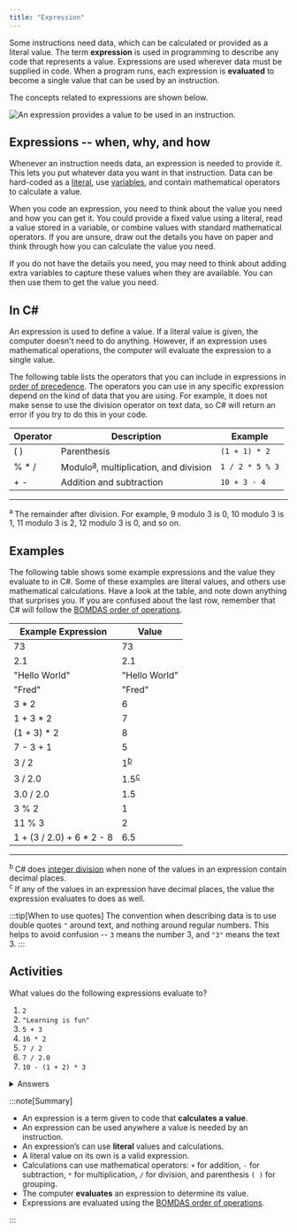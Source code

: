 ```yaml
---
title: "Expression"
---
```


Some instructions need data, which can be calculated or provided as a literal value. The term **expression** is used in programming to describe any code that represents a value. Expressions are used wherever data must be supplied in code. When a program runs, each expression is **evaluated** to become a single value that can be used by an instruction.

The concepts related to expressions are shown below.

![An expression provides a value to be used in an instruction.](./images/expression-concept.png "An expression provides a value to be used in an instruction.")

## Expressions -- when, why, and how

Whenever an instruction needs data, an expression is needed to provide it. This lets you put whatever data you want in that instruction. Data can be hard-coded as a [literal](../05-literal), use [variables](../07-variable), and contain mathematical operators to calculate a value.

When you code an expression, you need to think about the value you need and how you can get it. You could provide a fixed value using a literal, read a value stored in a variable, or combine values with standard mathematical operators. If you are unsure, draw out the details you have on paper and think through how you can calculate the value you need.

If you do not have the details you need, you may need to think about adding extra variables to capture these values when they are available. You can then use them to get the value you need.

## In C#

An expression is used to define a value.
If a literal value is given, the computer doesn't need to do anything.
However, if an expression uses mathematical operations, the computer will evaluate the expression to a single value.

The following table lists the operators that you can include in expressions in [order of precedence](https://en.wikipedia.org/wiki/Order_of_operations). The operators you can use in any specific expression depend on the kind of data that you are using.
For example, it does not make sense to use the division operator on text data, so C# will return an error if you try to do this in your code.

| **Operator** | **Description**                          | **Example**    |
---------------|------------------------------------------|----------------|
|      ( )     | Parenthesis                              |  `(1 + 1) * 2` |
|     % * /    | Modulo<sup>[a](#FootnoteOperators)</sup>, multiplication, and division |  `1 / 2 * 5 % 3` |
|      + -     | Addition and subtraction                 |  `10 + 3 - 4` |

<hr class="footnote">
<div id="FootnoteOperators" class="footnote">
<sup>a </sup>The remainder after division. For example, 9 modulo 3 is 0, 10 modulo 3 is 1, 11 modulo 3 is 2, 12 modulo 3 is 0, and so on.
</div>

## Examples

The following table shows some example expressions and the value they evaluate to in C#.
Some of these examples are literal values, and others use mathematical calculations.
Have a look at the table, and note down anything that surprises you.
If you are confused about the last row, remember that C# will follow the [BOMDAS order of operations](https://en.wiktionary.org/wiki/BOMDAS#:~:text=English-,Phrase,division%2C%20then%20addition%20and%20subtraction).

| **Example Expression**    | **Value**                               |
|---------------------------|-----------------------------------------|
| 73                        | 73                                      |
| 2.1                       | 2.1                                     |
| "Hello World"             | "Hello World"                           |
| "Fred"                    | "Fred"                                  |
| 3 * 2                     | 6                                       |
| 1 + 3 * 2                 | 7                                       |
| (1 + 3) * 2               | 8                                       |
| 7 - 3 + 1                 | 5                                       |
| 3 / 2                     | 1<sup>[b](#FootnoteExpressions)</sup>   |
| 3 / 2.0                   | 1.5<sup>[c](#FootnoteExpressions)</sup> |
| 3.0 / 2.0                 | 1.5                                     |
| 3 % 2                     | 1                                       |
| 11 % 3                    | 2                                       |
| 1 + (3 / 2.0) + 6 * 2 - 8 | 6.5                                     |
<hr class="footnote">
<div id="FootnoteExpressions" class="footnote">
<sup>b </sup>C# does <a href="https://mathworld.wolfram.com/IntegerDivision.html">integer division</a> when none of the values in an expression contain decimal places.<br/>
<sup>c </sup>If any of the values in an expression have decimal places, the value the expression evaluates to does as well.
</div>

:::tip[When to use quotes]
The convention when describing data is to use double quotes `"` around text, and nothing around regular numbers.
This helps to avoid confusion -- `3` means the number 3, and `"3"` means the text 3.
:::

## Activities

What values do the following expressions evaluate to?

1. `2`
2. `"Learning is fun"`
3. `5 + 3`
4. `16 * 2`
5. `7 / 2`
6. `7 / 2.0`
7. `10 - (1 + 2) * 3`

<details>
  <summary role="button">Answers</summary>
  <ul>
    <li><strong>1:</strong><code>2</code></li>
    <li><strong>2:</strong><code>"Learning is fun"</code></li>
    <li><strong>3:</strong><code>8</code></li>
    <li><strong>4:</strong><code>32</code></li>
    <li><strong>5:</strong><code>3</code>. There are no numbers with decimal places in this expression, so C# will use integer division.</li>
    <li><strong>6:</strong><code>3.5</code>. C# won't use integer division here because one of the values in the expression does have a decimal place, even if that decimal value is 0!</li>
    <li><strong>7:</strong><code>1</code>. Order of operations means that C# will evaluate the brackets first, then the multiplication, then the subtraction.</li>
  </ul>
</details>

:::note[Summary]

- An expression is a term given to code that **calculates a value**.
- An expression can be used anywhere a value is needed by an instruction.
- An expression’s can use **literal** values and calculations.
- A literal value on its own is a valid expression.
- Calculations can use mathematical operators: `+` for addition, `-` for subtraction, `*` for multiplication, `/` for division, and parenthesis `( )` for grouping.
- The computer **evaluates** an expression to determine its value.
- Expressions are evaluated using the [BOMDAS order of operations](https://en.wiktionary.org/wiki/BOMDAS#:~:text=English-,Phrase,division%2C%20then%20addition%20and%20subtraction).

:::
